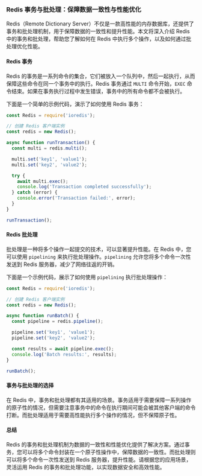 ### **Redis 事务与批处理：保障数据一致性与性能优化**

Redis（Remote Dictionary Server）不仅是一款高性能的内存数据库，还提供了事务和批处理机制，用于保障数据的一致性和提升性能。本文将深入介绍 Redis 中的事务和批处理，帮助您了解如何在 Redis 中执行多个操作，以及如何通过批处理优化性能。

#### **Redis 事务**

Redis 的事务是一系列命令的集合，它们被放入一个队列中，然后一起执行，从而保障这些命令在同一个事务中的执行。Redis 事务通过 `MULTI` 命令开始，`EXEC` 命令结束。如果在事务执行过程中发生错误，事务中的所有命令都不会被执行。

下面是一个简单的示例代码，演示了如何使用 Redis 事务：

```javascript
const Redis = require('ioredis');

// 创建 Redis 客户端实例
const redis = new Redis();

async function runTransaction() {
  const multi = redis.multi();

  multi.set('key1', 'value1');
  multi.set('key2', 'value2');

  try {
    await multi.exec();
    console.log('Transaction completed successfully');
  } catch (error) {
    console.error('Transaction failed:', error);
  }
}

runTransaction();
```

#### **Redis 批处理**

批处理是一种将多个操作一起提交的技术，可以显著提升性能。在 Redis 中，您可以使用 `pipelining` 来执行批处理操作。`pipelining` 允许您将多个命令一次性发送到 Redis 服务器，减少了网络往返的开销。

下面是一个示例代码，展示了如何使用 `pipelining` 执行批处理操作：

```javascript
const Redis = require('ioredis');

// 创建 Redis 客户端实例
const redis = new Redis();

async function runBatch() {
  const pipeline = redis.pipeline();

  pipeline.set('key1', 'value1');
  pipeline.set('key2', 'value2');

  const results = await pipeline.exec();
  console.log('Batch results:', results);
}

runBatch();
```

#### **事务与批处理的选择**

在 Redis 中，事务和批处理都有其适用的场景。事务适用于需要保障一系列操作的原子性的情况，但需要注意事务中的命令在执行期间可能会被其他客户端的命令打断。而批处理适用于需要高性能执行多个操作的情况，但不保障原子性。

#### **总结**

Redis 的事务和批处理机制为数据的一致性和性能优化提供了解决方案。通过事务，您可以将多个命令封装在一个原子性操作中，保障数据的一致性。而批处理则可以将多个命令一次性发送到 Redis 服务器，提升性能。请根据您的应用场景，灵活运用 Redis 的事务和批处理功能，以实现数据安全和高效性能。